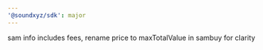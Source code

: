 ```yaml
---
'@soundxyz/sdk': major
---
```


sam info includes fees, rename price to maxTotalValue in sambuy for clarity
